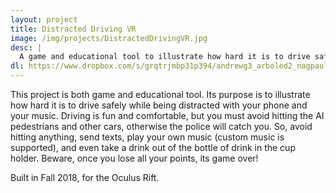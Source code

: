 ```yaml
---
layout: project
title: Distracted Driving VR
image: /img/projects/DistractedDrivingVR.jpg
desc: |
  A game and educational tool to illustrate how hard it is to drive safely while being distracted with your phone and your music
dl: https://www.dropbox.com/s/grqtrjmbp31p394/andrewg3_arboled2_nagpaul2_ncueto2_safoan2_final.rar?dl=0
---
```

This project is both game and educational tool. Its purpose is to illustrate how hard it is to drive safely while being distracted with your phone and your music. Driving is fun and comfortable, but you must avoid hitting the AI pedestrians and other cars, otherwise the police will catch you. So, avoid hitting anything, send texts, play your own music (custom music is supported), and even take a drink out of the bottle of drink in the cup holder. Beware, once you lose all your points, its game over!

Built in Fall 2018, for the Oculus Rift.
